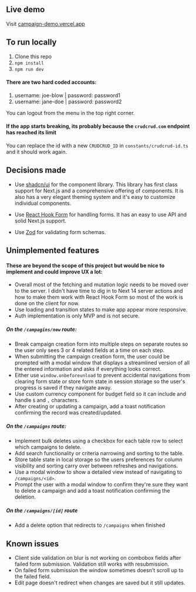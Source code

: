 ## Live demo

Visit [campaign-demo.vercel.app](campaign-demo.vercel.app)

## To run locally

1. Clone this repo
2. `npm install`
3. `npm run dev`

#### There are two hard coded accounts:

1. username: joe-blow | password: password1
2. username: jane-doe | password: password2

You can logout from the menu in the top right corner.

#### If the app starts breaking, its probably because the `crudcrud.com` endpoint has reached its limit

You can replace the id with a new `CRUDCRUD_ID` in `constants/crudcrud-id.ts` and it should work again.

## Decisions made

- Use [shadcn/ui](https://ui.shadcn.com/) for the component library. This library has first class support for Next.js and a comprehensive offering of components. It is also has a very elegant theming system and it's easy to customize individual components.

- Use [React Hook Form](https://react-hook-form.com/) for handling forms. It has an easy to use API and solid Next.js support.

- Use [Zod](https://zod.dev/) for validating form schemas.

## Unimplemented features

#### These are beyond the scope of this project but would be nice to implement and could improve UX a lot:

- Overall most of the fetching and mutation logic needs to be moved over to the server. I didn't have time to dig in to Next 14 server actions and how to make them work with React Hook Form so most of the work is done on the client for now.
- Use loading and transition states to make app appear more responsive.
- Auth implementation is only MVP and is not secure.

##### On the `/campagins/new` route:

- Break campaign creation form into multiple steps on separate routes so the user only sees 3 or 4 related fields at a time on each step.
- When submitting the campaign creation form, the user could be prompted with a modal window that displays a streamlined version of all the entered information and asks if everything looks correct.
- Either use `window.onbeforeunload` to prevent accidental navigations from clearing form state or store form state in session storage so the user's progress is saved if they navigate away.
- Use custom currency component for budget field so it can include and handle `$` and `,` characters.
- After creating or updating a campaign, add a toast notification confirming the record was created/updated.

##### On the `/campaigns` route:

- Implement bulk deletes using a checkbox for each table row to select which campaigns to delete.
- Add search functionality or criteria narrowing and sorting to the table.
- Store table state in local storage so the users preferences for column visibility and sorting carry over between refreshes and navigations.
- Use a modal window to show a detailed view instead of navigating to `/campaigns/<id>`.
- Prompt the user with a modal window to confirm they're sure they want to delete a campaign and add a toast notification confirming the deletion.

##### On the `/campaigns/[id]` route

- Add a delete option that redirects to `/campaigns` when finished

## Known issues

- Client side validation on blur is not working on combobox fields after failed form submission. Validation still works with resubmission.
- On failed form submission the window sometimes doesn't scroll up to the failed field.
- Edit page doesn't redirect when changes are saved but it still updates.
